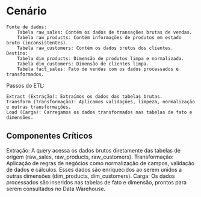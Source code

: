 
# Cenário
    Fonte de dados:
        Tabela raw_sales: Contém os dados de transações brutas de vendas.
        Tabela raw_products: Contém informações de produtos em estado bruto (inconsistentes).
        Tabela raw_customers: Contém os dados brutos dos clientes.
    Destino:
        Tabela dim_products: Dimensão de produtos limpa e normalizada.
        Tabela dim_customers: Dimensão de clientes limpa.
        Tabela fact_sales: Fato de vendas com os dados processados e transformados.

Passos do ETL:

    Extract (Extração): Extraímos os dados das tabelas brutas.
    Transform (Transformação): Aplicamos validações, limpeza, normalização e outras transformações.
    Load (Carga): Carregamos os dados transformados nas tabelas de fato e dimensões.

## Componentes Críticos
Extração: A query acessa os dados brutos diretamente das tabelas de origem (raw_sales, raw_products, raw_customers).
Transformação: Aplicação de regras de negócios como normalização de campos, validação de dados e cálculos. Esses dados são enriquecidos ao serem unidos a outras dimensões (dim_products, dim_customers).
Carga: Os dados processados são inseridos nas tabelas de fato e dimensão, prontos para serem consultados no Data Warehouse.